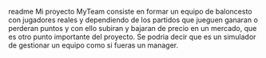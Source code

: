 readme
Mi proyecto MyTeam consiste en formar un equipo de baloncesto con jugadores reales
y dependiendo de los partidos que jueguen ganaran o perderan puntos y con ello 
subiran y bajaran de precio en un mercado, que es otro punto importante del proyecto.
Se podria decir que es un simulador de gestionar un equipo como si fueras un manager.
  